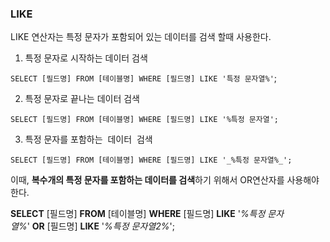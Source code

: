 ### LIKE 

LIKE 연산자는 특정 문자가 포함되어 있는 데이터를 검색 할때 사용한다.

1. 특정 문자로 시작하는 데이터 검색

`SELECT [필드명] FROM [테이블명] WHERE [필드명] LIKE '특정 문자열%'`;

2. 특정 문자로 끝나는 데이터 검색

`SELECT [필드명] FROM [테이블명] WHERE [필드명] LIKE '%특정 문자열';`

3. 특정 문자를 포함하는  데이터  검색

`SELECT [필드명] FROM [테이블명] WHERE [필드명] LIKE '_%특정 문자열%_';`

이때, **복수개의 특정 문자를 포함하는 데이터를 검색**하기 위해서 OR연산자를 사용해야한다.

**SELECT** [필드명] **FROM** [테이블명] **WHERE** [필드명] **LIKE** '_%특정 문자열%_' **OR** [필드명] **LIKE** '_%특정 문자열2%_';